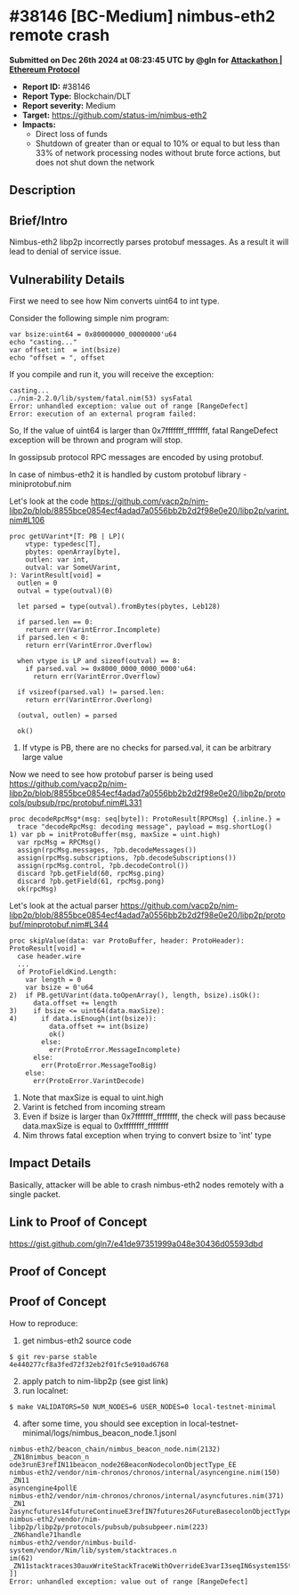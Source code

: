 # #38146 \[BC-Medium] nimbus-eth2 remote crash

**Submitted on Dec 26th 2024 at 08:23:45 UTC by @gln for** [**Attackathon | Ethereum Protocol**](https://immunefi.com/audit-competition/ethereum-protocol-attackathon)

* **Report ID:** #38146
* **Report Type:** Blockchain/DLT
* **Report severity:** Medium
* **Target:** https://github.com/status-im/nimbus-eth2
* **Impacts:**
  * Direct loss of funds
  * Shutdown of greater than or equal to 10% or equal to but less than 33% of network processing nodes without brute force actions, but does not shut down the network

## Description

## Brief/Intro

Nimbus-eth2 libp2p incorrectly parses protobuf messages. As a result it will lead to denial of service issue.

## Vulnerability Details

First we need to see how Nim converts uint64 to int type.

Consider the following simple nim program:

```
var bsize:uint64 = 0x80000000_00000000'u64
echo "casting..."
var offset:int  = int(bsize)
echo "offset = ", offset
```

If you compile and run it, you will receive the exception:

```
casting...
../nim-2.2.0/lib/system/fatal.nim(53) sysFatal
Error: unhandled exception: value out of range [RangeDefect]
Error: execution of an external program failed:
```

So, If the value of uint64 is larger than 0x7fffffff\_ffffffff, fatal RangeDefect exception will be thrown and program will stop.

In gossipsub protocol RPC messages are encoded by using protobuf.

In case of nimbus-eth2 it is handled by custom protobuf library - miniprotobuf.nim

Let's look at the code https://github.com/vacp2p/nim-libp2p/blob/8855bce0854ecf4adad7a0556bb2b2d2f98e0e20/libp2p/varint.nim#L106

```
proc getUVarint*[T: PB | LP](
    vtype: typedesc[T],
    pbytes: openArray[byte],
    outlen: var int,
    outval: var SomeUVarint,
): VarintResult[void] =
  outlen = 0
  outval = type(outval)(0)

  let parsed = type(outval).fromBytes(pbytes, Leb128)

  if parsed.len == 0:
    return err(VarintError.Incomplete)
  if parsed.len < 0:
    return err(VarintError.Overflow)

  when vtype is LP and sizeof(outval) == 8:
    if parsed.val >= 0x8000_0000_0000_0000'u64:
      return err(VarintError.Overflow)

  if vsizeof(parsed.val) != parsed.len:
    return err(VarintError.Overlong)

  (outval, outlen) = parsed

  ok()
```

1. If vtype is PB, there are no checks for parsed.val, it can be arbitrary large value

Now we need to see how protobuf parser is being used https://github.com/vacp2p/nim-libp2p/blob/8855bce0854ecf4adad7a0556bb2b2d2f98e0e20/libp2p/protocols/pubsub/rpc/protobuf.nim#L331

```
proc decodeRpcMsg*(msg: seq[byte]): ProtoResult[RPCMsg] {.inline.} =
  trace "decodeRpcMsg: decoding message", payload = msg.shortLog()
1) var pb = initProtoBuffer(msg, maxSize = uint.high)
  var rpcMsg = RPCMsg()
  assign(rpcMsg.messages, ?pb.decodeMessages())
  assign(rpcMsg.subscriptions, ?pb.decodeSubscriptions())
  assign(rpcMsg.control, ?pb.decodeControl())
  discard ?pb.getField(60, rpcMsg.ping)
  discard ?pb.getField(61, rpcMsg.pong)
  ok(rpcMsg)
```

Let's look at the actual parser https://github.com/vacp2p/nim-libp2p/blob/8855bce0854ecf4adad7a0556bb2b2d2f98e0e20/libp2p/protobuf/minprotobuf.nim#L344

```
proc skipValue(data: var ProtoBuffer, header: ProtoHeader): ProtoResult[void] =
  case header.wire
  ...
  of ProtoFieldKind.Length:
    var length = 0
    var bsize = 0'u64
2)  if PB.getUVarint(data.toOpenArray(), length, bsize).isOk():
      data.offset += length
3)    if bsize <= uint64(data.maxSize):
4)      if data.isEnough(int(bsize)):
          data.offset += int(bsize)
          ok()
        else:
          err(ProtoError.MessageIncomplete)
      else:
        err(ProtoError.MessageTooBig)
    else:
      err(ProtoError.VarintDecode)
```

1. Note that maxSize is equal to uint.high
2. Varint is fetched from incoming stream
3. Even if bsize is larger than 0x7fffffff\_ffffffff, the check will pass because data.maxSize is equal to 0xffffffff\_ffffffff
4. Nim throws fatal exception when trying to convert bsize to 'int' type

## Impact Details

Basically, attacker will be able to crash nimbus-eth2 nodes remotely with a single packet.

## Link to Proof of Concept

https://gist.github.com/gln7/e41de97351999a048e30436d05593dbd

## Proof of Concept

## Proof of Concept

How to reproduce:

1. get nimbus-eth2 source code

```
$ git rev-parse stable
4e440277cf8a3fed72f32eb2f01fc5e910ad6768

```

2. apply patch to nim-libp2p (see gist link)
3. run localnet:

```
$ make VALIDATORS=50 NUM_NODES=6 USER_NODES=0 local-testnet-minimal
```

4. after some time, you should see exception in local-testnet-minimal/logs/nimbus\_beacon\_node.1.jsonl

```
nimbus-eth2/beacon_chain/nimbus_beacon_node.nim(2132) _ZN18nimbus_beacon_n
ode3runE3refIN11beacon_node26BeaconNodecolonObjectType_EE
nimbus-eth2/vendor/nim-chronos/chronos/internal/asyncengine.nim(150) _ZN11
asyncengine4pollE
nimbus-eth2/vendor/nim-chronos/chronos/internal/asyncfutures.nim(371) _ZN1
2asyncfutures14futureContinueE3refIN7futures26FutureBasecolonObjectType_EE
nimbus-eth2/vendor/nim-libp2p/libp2p/protocols/pubsub/pubsubpeer.nim(223) 
_ZN6handle71handle
nimbus-eth2/vendor/nimbus-build-system/vendor/Nim/lib/system/stacktraces.n
im(62) _ZN11stacktraces30auxWriteStackTraceWithOverrideE3varI3seqIN6system15StackTraceEntryEEE
]]
Error: unhandled exception: value out of range [RangeDefect]

```
